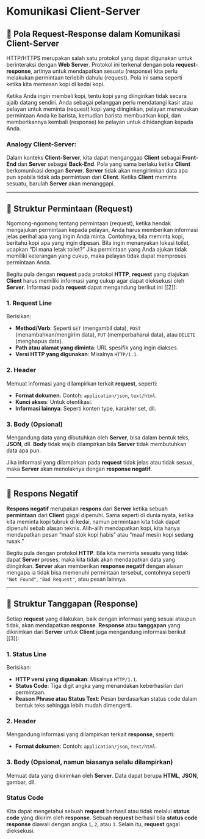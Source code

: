 # Komunikasi Client-Server

## 🔄 Pola Request-Response dalam Komunikasi Client-Server

HTTP/HTTPS merupakan salah satu protokol yang dapat digunakan untuk berinteraksi dengan **Web Server**. Protokol ini terkenal dengan pola **request-response**, artinya untuk mendapatkan sesuatu (response) kita perlu melakukan permintaan terlebih dahulu (request). Pola ini sama seperti ketika kita memesan kopi di kedai kopi.

Ketika Anda ingin membeli kopi, tentu kopi yang diinginkan tidak secara ajaib datang sendiri. Anda sebagai pelanggan perlu mendatangi kasir atau pelayan untuk meminta (request) kopi yang diinginkan, pelayan meneruskan permintaan Anda ke barista, kemudian barista membuatkan kopi, dan memberikannya kembali (response) ke pelayan untuk dihidangkan kepada Anda.

### Analogy Client-Server:
Dalam konteks **Client-Server**, kita dapat menganggap **Client** sebagai **Front-End** dan **Server** sebagai **Back-End**. Pola yang sama berlaku ketika **Client** berkomunikasi dengan **Server**. **Server** tidak akan mengirimkan data apa pun apabila tidak ada permintaan dari **Client**. Ketika **Client** meminta sesuatu, barulah **Server** akan menanggapi.

---

## 📝 Struktur Permintaan (Request)

Ngomong-ngomong tentang permintaan (request), ketika hendak mengajukan permintaan kepada pelayan, Anda harus memberikan informasi jelas perihal apa yang ingin Anda minta. Contohnya, bila meminta kopi, beritahu kopi apa yang ingin dipesan. Bila ingin menanyakan lokasi toilet, ucapkan “Di mana letak toilet?” Jika permintaan yang Anda ajukan tidak memiliki keterangan yang cukup, maka pelayan tidak dapat memproses permintaan Anda.

Begitu pula dengan **request** pada protokol **HTTP**, **request** yang diajukan **Client** harus memiliki informasi yang cukup agar dapat dieksekusi oleh **Server**. Informasi pada **request** dapat mengandung berikut ini [[2]]:

### 1. **Request Line**
Berisikan:
- **Method/Verb**: Seperti `GET` (mengambil data), `POST` (menambahkan/mengirim data), `PUT` (memperbaharui data), atau `DELETE` (menghapus data).
- **Path atau alamat yang diminta**: URL spesifik yang ingin diakses.
- **Versi HTTP yang digunakan**: Misalnya `HTTP/1.1`.

### 2. **Header**
Memuat informasi yang dilampirkan terkait **request**, seperti:
- **Format dokumen**: Contoh: `application/json`, `text/html`.
- **Kunci akses**: Untuk otentikasi.
- **Informasi lainnya**: Seperti konten type, karakter set, dll.

### 3. **Body (Opsional)**
Mengandung data yang dibutuhkan oleh **Server**, bisa dalam bentuk teks, **JSON**, dll. **Body** tidak wajib dilampirkan bila **Server** tidak membutuhkan data apa pun.

Jika informasi yang dilampirkan pada **request** tidak jelas atau tidak sesuai, maka **Server** akan menolaknya dengan **response negatif**.

---

## 🚫 Respons Negatif

**Respons negatif** merupakan **respons** dari **Server** ketika sebuah **permintaan** dari **Client** gagal dipenuhi. Sama seperti di dunia nyata, ketika kita meminta kopi tubruk di kedai, namun permintaan kita tidak dapat dipenuhi sebab alasan teknis. Alih-alih mendapatkan kopi, kita hanya mendapatkan pesan “maaf stok kopi habis” atau “maaf mesin kopi sedang rusak.”

Begitu pula dengan protokol **HTTP**. Bila kita meminta sesuatu yang tidak dapat **Server** proses, maka kita tidak akan mendapatkan data yang diinginkan. **Server** akan memberikan **response negatif** dengan alasan mengapa ia tidak bisa memenuhi permintaan tersebut, contohnya seperti `"Not Found"`, `"Bad Request"`, atau pesan lainnya.

---

## 📜 Struktur Tanggapan (Response)

Setiap **request** yang dilakukan, baik dengan informasi yang sesuai ataupun tidak, akan mendapatkan **response**. **Response** atau **tanggapan** yang dikirimkan dari **Server** untuk **Client** juga mengandung informasi berikut [[3]]:

### 1. **Status Line**
Berisikan:
- **HTTP versi yang digunakan**: Misalnya `HTTP/1.1`.
- **Status Code**: Tiga digit angka yang menandakan keberhasilan dari permintaan.
- **Reason Phrase atau Status Text**: Pesan berdasarkan status code dalam bentuk teks sehingga lebih mudah dimengerti.

### 2. **Header**
Mengandung informasi yang dilampirkan terkait **response**, seperti:
- **Format dokumen**: Contoh: `application/json`, `text/html`.

### 3. **Body (Opsional, namun biasanya selalu dilampirkan)**
Memuat data yang dikirimkan oleh **Server**. Data dapat berupa **HTML**, **JSON**, gambar, dll.

### Status Code
Kita dapat mengetahui sebuah **request** berhasil atau tidak melalui **status code** yang dikirim oleh **response**. Sebuah **request** berhasil bila **status code** **response** diawali dengan angka `1`, `2`, atau `3`. Selain itu, **request** gagal dieksekusi.
